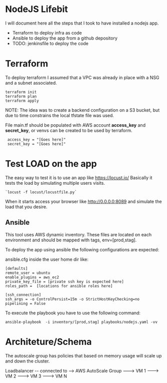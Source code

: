 # NodeJS Lifebit

I will document here all the steps that I took to have installed a nodejs app.

 - Terraform to deploy infra as code
 - Ansible to deploy the app from a github depository
 - TODO: jenkinsfile to deploy the code
 

# Terraform

To deploy terraform I assumed that a VPC was already in place with a NSG and a subnet associated.

    terraform init
    terraform plan
    terraform apply

NOTE: The idea was to create a backend configuration on a S3 bucket, but due to time constrains the local tfstate file was used.

File main.tf should be populated with AWS account **access_key** and **secret_key**, or venvs can be created to be used by terraform.
 
     access_key = "[Goes here]"
     secret_key = "[Goes here]"
 
# Test LOAD on the app

The easy way to test it is to use an app like https://locust.io/
Basically it tests the load by simulating multiple users visits.

    `locust -f locust/locustfile.py`

When it starts access your browser like http://0.0.0.0:8089 and simulate the load that you desire.

## Ansible

This tool uses AWS dynamic inventory. These files are located on each environment and should be mapped with tags, env=[prod,stag].

To deploy the app using ansible the following configurations are expected:

ansible.cfg inside the user home dir like:

    [defaults]
    remote_user = ubuntu
    enable_plugins = aws_ec2
    private_key_file = [private ssh key is expected here]
    roles_path =  [locations for ansible roles here]
    
    [ssh_connection]
    ssh_args = -o ControlPersist=15m -o StrictHostKeyChecking=no
    pipelining = False

To execute the playbook you have to use the following command:

    ansible-playbook  -i inventory/[prod,stag] playbooks/nodejs.yaml -vv

 # Architeture/Schema

The autoscale group has policies that based on memory usage will scale up and down the cluster.

Loadbalancer -- connected to --> AWS AutoScale Group ---> VM 1
                                                     ---> VM 2
                                                     ---> VM 3
                                                     ---> VM N
                            